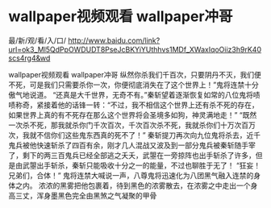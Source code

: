 #  wallpaper视频观看 wallpaper冲哥

最/新/观/看/入/口/ http://www.baidu.com/link?url=ok3_Ml5QdPpOWDUDT8PseJcBKYiYUthhvs1MDf_XWaxIqoOiiz3h9rK40scs4rg4&wd



 wallpaper视频观看 wallpaper冲哥
纵然你杀我们千百次，只要阴丹不灭，我们便不死，可是我们只需要杀你一次，你便彻底消失在了这个世界上！”鬼将连禁十分傲气地说道。
    “还真是大千世界，无奇不有。”秦斩望着逐渐恢复如常的八位鬼将啧啧称奇，紧接着他的话锋一转：“不过，我不相信这个世界上还有杀不死的存在，如果世界上真的有不死存在那么这个世界将会圣境多如狗，神灵满地走！”
    “既然一次杀不死，那我就杀你门千次百次，千次百次杀不死，我就杀你们十万次百万次，我就不信你们这些鬼东西真的死不了！”
    秦斩提刀再次向九位鬼将杀去，近千鬼兵被他快速斩杀了四百有余，刚才几人混战又波及到一部分鬼兵被秦斩随手宰了，剩下的两三百鬼兵已经全部逃之夭夭，武曌在一旁掠阵也出手斩杀了许多，但是由武曌出手斩杀，秦斩只能吸收十分之一的能量，不过也聊胜于无了！
    “狂妄！兄弟们，合体！”
    鬼将连禁大喊说一声，八尊鬼将迅速化为八团黑气融入连禁的身体之内。
    浓浓的黑雾把他包裹着，待到黑色的浓雾散去，在浓雾之中走出一个身高三丈，浑身墨黑色完全由黑煞之气凝聚的甲骨
